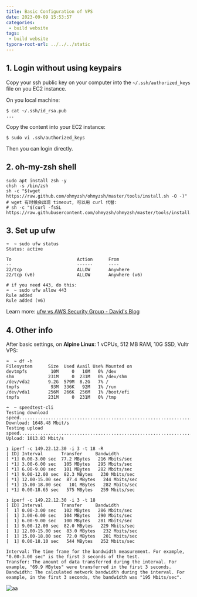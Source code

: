 ```yaml
---
title: Basic Configuration of VPS
date: 2023-09-09 15:53:57
categories:
 - build website
tags:
 - build website
typora-root-url: ../../../static
---
```


## 1. Login without using keypairs

Copy your ssh public key on your computer into the `~/.ssh/authorized_keys` file on you EC2 instance. 

On you local machine:

```shell
$ cat ~/.ssh/id_rsa.pub 
...
```

Copy the content into your EC2 instance:

```shell
$ sudo vi .ssh/authorized_keys
```

Then you can login directly. 

## 2. oh-my-zsh shell

```shell
sudo apt install zsh -y
chsh -s /bin/zsh
sh -c "$(wget https://raw.github.com/ohmyzsh/ohmyzsh/master/tools/install.sh -O -)"
# wget 有时候会出现 timeout, 可以用 curl 代替:
# sh -c "$(curl -fsSL https://raw.githubusercontent.com/ohmyzsh/ohmyzsh/master/tools/install.sh)"
```

## 3. Set up ufw 

```shell
➜  ~ sudo ufw status
Status: active

To                         Action      From
--                         ------      ----
22/tcp                     ALLOW       Anywhere
22/tcp (v6)                ALLOW       Anywhere (v6)

# if you need 443, do this:
➜  ~ sudo ufw allow 443
Rule added
Rule added (v6)
```

Learn more: [ufw vs AWS Security Group - David's Blog](https://davidzhu.xyz/post/build-website/006-ufw-aws-sg/)

## 4. Other info

After basic settings, on **Alpine Linux**: 1 vCPUs, 512 MB RAM, 10G SSD, Vultr VPS:

```
➜  ~ df -h
Filesystem      Size  Used Avail Use% Mounted on
devtmpfs         10M     0   10M   0% /dev
shm             231M     0  231M   0% /dev/shm
/dev/vda2       9.2G  579M  8.2G   7% /
tmpfs            93M  336K   92M   1% /run
/dev/vda1       256M  266K  256M   1% /boot/efi
tmpfs           231M     0  231M   0% /tmp

➜  ~ speedtest-cli
Testing download speed................................................................................
Download: 1648.48 Mbit/s
Testing upload speed......................................................................................................
Upload: 1013.83 Mbit/s

❯ iperf -c 149.22.12.30 -i 3 -t 18 -R
[ ID] Interval       Transfer     Bandwidth
[ *1] 0.00-3.00 sec  77.2 MBytes   216 Mbits/sec
[ *1] 3.00-6.00 sec   105 MBytes   295 Mbits/sec
[ *1] 6.00-9.00 sec   101 MBytes   282 Mbits/sec
[ *1] 9.00-12.00 sec  82.3 MBytes   230 Mbits/sec
[ *1] 12.00-15.00 sec  87.4 MBytes   244 Mbits/sec
[ *1] 15.00-18.00 sec   101 MBytes   282 Mbits/sec
[ *1] 0.00-18.65 sec   575 MBytes   259 Mbits/sec

❯ iperf -c 149.22.12.30 -i 3 -t 18
[ ID] Interval       Transfer     Bandwidth
[  1] 0.00-3.00 sec   102 MBytes   286 Mbits/sec
[  1] 3.00-6.00 sec   104 MBytes   290 Mbits/sec
[  1] 6.00-9.00 sec   100 MBytes   281 Mbits/sec
[  1] 9.00-12.00 sec  82.0 MBytes   229 Mbits/sec
[  1] 12.00-15.00 sec  83.0 MBytes   232 Mbits/sec
[  1] 15.00-18.00 sec  72.0 MBytes   201 Mbits/sec
[  1] 0.00-18.10 sec   544 MBytes   252 Mbits/sec

Interval: The time frame for the bandwidth measurement. For example, "0.00-3.00 sec" is the first 3 seconds of the test.
Transfer: The amount of data transferred during the interval. For example, "69.9 MBytes" were transferred in the first 3 seconds.
Bandwidth: The calculated network bandwidth during the interval. For example, in the first 3 seconds, the bandwidth was "195 Mbits/sec".
```

![aa](/005-vps-basic-config/aa.png)
